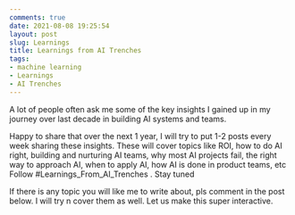 ```yaml
---
comments: true
date: 2021-08-08 19:25:54
layout: post
slug: Learnings
title: Learnings from AI Trenches
tags:
- machine learning
- Learnings
- AI Trenches
---
```


A lot of people often ask me some of the key insights I gained up in my journey over last decade in building AI systems and teams.

Happy to share that over the next 1 year, I will try to put 1-2 posts every week sharing these insights. These will cover topics like ROI, how to do AI right, building and nurturing AI teams, why most AI projects fail, the right way to approach AI, when to apply AI, how AI is done in product teams, etc Follow #Learnings_From_AI_Trenches . Stay tuned

If there is any topic you will like me to write about, pls comment in the post below. I will try n cover them as well. Let us make this super interactive.